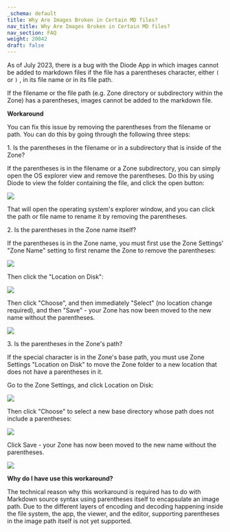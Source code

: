 ```yaml
---
_schema: default
title: Why Are Images Broken in Certain MD files?
nav_title: Why Are Images Broken in Certain MD files?
nav_section: FAQ
weight: 20042
draft: false
---
```

As of July 2023, there is a bug with the Diode App in which images cannot be added to markdown files if the file has a parentheses character, either `(` or `)` , in its file name or in its file path.

If the filename or the file path (e.g. Zone directory or subdirectory within the Zone) has a parentheses, images cannot be added to the markdown file.

**Workaround**

You can fix this issue by removing the parentheses from the filename or path. You can do this by going through the following three steps:

1\. Is the parentheses in the filename or in a subdirectory that is inside of the Zone?

If the parentheses is in the filename or a Zone subdirectory, you can simply open the OS explorer view and remove the parentheses. Do this by using Diode to view the folder containing the file, and click the open button:

![](/uploads/image-3.png)

That will open the operating system's explorer window, and you can click the path or file name to rename it by removing the parentheses.

2\. Is the parentheses in the Zone name itself?

If the parentheses is in the Zone name, you must first use the Zone Settings' "Zone Name" setting to first rename the Zone to remove the parentheses:

![](/uploads/image-4.png)

Then click the "Location on Disk":

![](/uploads/image-5.png)

Then click "Choose", and then immediately "Select" (no location change required), and then "Save" - your Zone has now been moved to the new name without the parentheses.

![](/uploads/image-6.png)

3\. Is the parentheses in the Zone's path?

If the special character is in the Zone's base path, you must use Zone Settings "Location on Disk" to move the Zone folder to a new location that does not have a parentheses in it.

Go to the Zone Settings, and click Location on Disk:

![](/uploads/image-7.png)

Then click "Choose" to select a new base directory whose path does not include a parentheses:

![](/uploads/image-8.png)

Click Save - your Zone has now been moved to the new name without the parentheses.

![](/uploads/image-9.png)

**Why do I have use this workaround?**

The technical reason why this workaround is required has to do with Markdown source syntax using parentheses itself to encapsulate an image path. Due to the different layers of encoding and decoding happening inside the file system, the app, the viewer, and the editor, supporting parentheses in the image path itself is not yet supported.